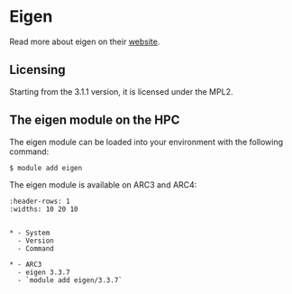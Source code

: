 # Eigen



Read more about eigen on their [website](https://eigen.tuxfamily.org/index.php?title=Main_Page).



## Licensing 

Starting from the 3.1.1 version, it is licensed under the MPL2.



## The eigen module on the HPC

The eigen module can be loaded into your environment with the following command:

```bash
$ module add eigen
```

The eigen module is available on ARC3 and ARC4:

```{list-table}
:header-rows: 1
:widths: 10 20 10


* - System
  - Version
  - Command

* - ARC3
  - eigen 3.3.7
  - `module add eigen/3.3.7`

```